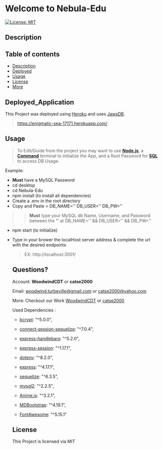 # Welcome to Nebula-Edu

[![License: MIT](https://img.shields.io/badge/License-MIT-green.svg)](https://opensource.org/licenses/MIT)
  
  ## Description 
  
  
  ## Table of contents
  
  - [Description](#Description)
  - [Deployed](#Deployed_Application)
  - [Usage](#Usage)
  - [License](#License)
  - [More](#Questions)
  
  
  ## Deployed_Application
  This Project was deployed using [Heroku](https://www.heroku.com/) and uses [JawsDB](https://devcenter.heroku.com/articles/jawsdb#:~:text=JawsDB%20is%20an%20add%2Don,Facebook%2C%20Twitter%2C%20and%20Youtube.).
  > https://enigmatic-sea-17171.herokuapp.com/
  
  ## Usage
  
  > To Edit/Guide from the project you may want to use [**Node.js**](https://nodejs.org/en/), a [**Command**](https://docs.microsoft.com/en-us/windows-server/administration/windows-commands/cmd) terminal to initialize the App, and a Root Password for [**SQL**](https://dev.mysql.com/doc/) to access DB Usage.

Example:
- **Must** have a MySQL Password
- cd desktop
- cd Nebula-Edu
- npm install (to install all dependencies)
- Create a .env in the root directory 
- Copy and Paste >
DB_NAME=''
DB_USER=''
DB_PW=''
>> **Must** type your MySQL db Name, Username, and Password between the **''** at DB_NAME='' && DB_USER='' && DB_PW=''
- npm start (to initialize)
- Type in your brower the localHost server address & complete the url with the desired endpoints
    > EX: http://localhost:3001/

  ## Questions?

  Account: **WoodwindCDT** or **catse2000**

  Email: woodwind.turbeville@gmail.com or catse2000@yahoo.com

  More: Checkout our Work [WoodwindCDT](https://github.com/WoodwindCDT) or [catse2000](https://github.com/catse2000)

  Used Dependencies :

    - [bcrypt](https://www.npmjs.com/package/bcrypt): "^5.0.0",

    - [connect-session-sequelize](https://www.npmjs.com/package/connect-session-sequelize): "^7.0.4",

    - [express-handlebars](https://www.npmjs.com/package/express-handlebars): "^5.2.0",

    - [express-session](https://www.npmjs.com/package/express-session): "^1.17.1",

    - [dotenv](https://www.npmjs.com/package/dotenv): "^8.2.0",

    - [express](https://www.npmjs.com/package/express): "^4.17.1",

    - [sequelize](https://www.npmjs.com/package/sequelize): "^6.3.5",

    - [mysql2](https://www.npmjs.com/package/mysql2): "^2.2.5",

    - [Anime.js](https://www.npmjs.com/package/animejs): "^3.2.1",

    - [MDBootstrap](https://mdbootstrap.com/): "^4.19.1",
    
    - [FontAwesome](https://fontawesome.com/): "^5.15.1"

  ## License
  This Project is licensed via MIT